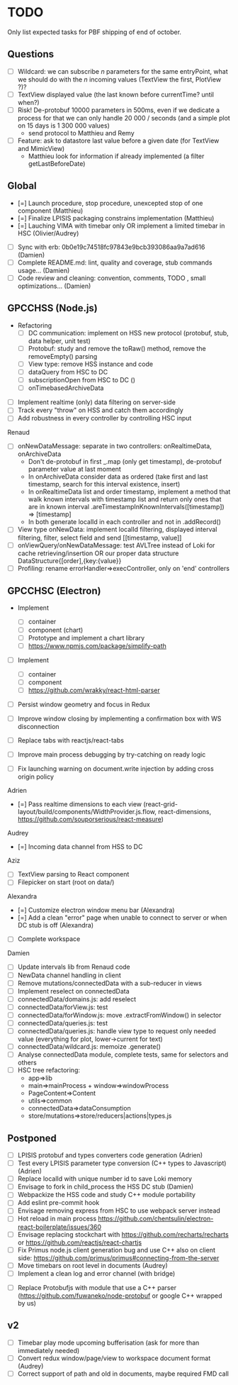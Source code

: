 # TODO

Only list expected tasks for PBF shipping of end of october.

## Questions

* [ ] Wildcard: we can subscribe *n* parameters for the same entryPoint, what we should do with the *n* incoming values (TextView the first, PlotView ?)?
* [ ] TextView displayed value (the last known before currentTime? until when?)
* [ ] Risk! De-protobuf 10000 parameters in 500ms, even if we dedicate a process for that we can only handle 20 000 / seconds (and a simple plot on 15 days is 1 300 000 values)
  - send protocol to Matthieu and Remy
* [ ] Feature: ask to datastore last value before a given date (for TextView and MimicView)
  - Matthieu look for information if already implemented (a filter getLastBeforeDate)

## Global

* [=] Launch procedure, stop procedure, unexcepted stop of one component (Matthieu)
* [=] Finalize LPISIS packaging constrains implementation (Matthieu)
* [=] Lauching VIMA with timebar only OR implement a limited timebar in HSC (Olivier/Audrey)
* [ ] Sync with erb: 0b0e19c74518fc97843e9bcb393086aa9a7ad616 (Damien)
* [ ] Complete README.md: lint, quality and coverage, stub  commands usage... (Damien)
* [ ] Code review and cleaning: convention, comments, TODO , small optimizations... (Damien)

## GPCCHSS (Node.js)

* Refactoring
  - [ ] DC communication: implement on HSS new protocol (protobuf, stub, data helper, unit test)
  - [ ] Protobuf: study and remove the toRaw() method, remove the removeEmpty() parsing
  - [ ] View type: remove HSS instance and code
  - [ ] dataQuery from HSC to DC
  - [ ] subscriptionOpen from HSC to DC ()
  - [ ] onTimebasedArchiveData

* [ ] Implement realtime (only) data filtering on server-side
* [ ] Track every "throw" on HSS and catch them accordingly
* [ ] Add robustness in every controller by controlling HSC input

Renaud
* [ ] onNewDataMessage: separate in two controllers: onRealtimeData, onArchiveData
  - Don't de-protobuf in first _.map (only get timestamp), de-protobuf parameter value at last moment
  - In onArchiveData consider data as ordered (take first and last timestamp, search for this interval existence, insert)
  - In onRealtimeData list and order timestamp, implement a method that walk known intervals with timestamp list and return only ones that are in known interval .areTimestampInKnownIntervals([timestamp]) => [timestamp]  
  - In both generate localId in each controller and not in .addRecord()
* [ ] View type onNewData: implement localId filtering, displayed interval filtering, filter, select field and send [[timestamp, value]]
* [ ] onViewQuery/onNewDataMessage: test AVLTree instead of Loki for cache retrieving/insertion OR our proper data structure DataStructure{[order],{key:{value}}
* [ ] Profiling: rename errorHandler=>execController, only on 'end' controllers 
 
## GPCCHSC (Electron)

* Implement <PlotView/>
  - [ ] container
  - [ ] component (chart)
  - [ ] Prototype and implement a chart library
  - [ ] https://www.npmjs.com/package/simplify-path
* [ ] Implement <TextView/>
  - [ ] container
  - [ ] component
  - [ ] https://github.com/wrakky/react-html-parser
* [ ] Persist window geometry and focus in Redux
* [ ] Improve window closing by implementing a confirmation box with WS disconnection
* [ ] Replace tabs with reactjs/react-tabs

* [ ] Improve main process debugging by try-catching on ready logic
* [ ] Fix launching warning on document.write injection by adding cross origin policy
 
Adrien
* [=] Pass realtime dimensions to each view (react-grid-layout/build/components/WidthProvider.js.flow, react-dimensions, https://github.com/souporserious/react-measure)
 
Audrey
* [=] Incoming data channel from HSS to DC 

Aziz
* [ ] TextView parsing to React component
* [ ] Filepicker on start (root on data/)

Alexandra
* [=] Customize electron window menu bar (Alexandra)
* [=] Add a clean "error" page when unable to connect to server or when DC stub is off (Alexandra)
* [ ] Complete workspace

Damien
* [ ] Update intervals lib from Renaud code
* [ ] NewData channel handling in client
* [ ] Remove mutations/connectedData with a sub-reducer in views
* [ ] Implement reselect on connectedData
* [ ] connectedData/domains.js: add reselect
* [ ] connectedData/forView.js: test
* [ ] connectedData/forWindow.js: move .extractFromWindow() in selector
* [ ] connectedData/queries.js: test
* [ ] connectedData/queries.js: handle view type to request only needed value (everything for plot, lower->current for text)
* [ ] connectedData/wildcard.js: memoize .generate()
* [ ] Analyse connectedData module, complete tests, same for selectors and others
* [ ] HSC tree refactoring: 
  - app=>lib
  - main=>mainProcess + window=>windowProcess
  - PageContent=>Content
  - utils=>common
  - connectedData=>dataConsumption
  - store/mutations=>store/reducers|actions|types.js

## Postponed

* [ ] LPISIS protobuf and types converters code generation (Adrien)
* [ ] Test every LPISIS parameter type conversion (C++ types to Javascript) (Adrien)
* [ ] Replace localId with unique number id to save Loki memory
* [ ] Envisage to fork in child_process the HSS DC stub (Damien)
* [ ] Webpackize the HSS code and study C++ module portability
* [ ] Add eslint pre-commit hook
* [ ] Envisage removing express from HSC to use webpack server instead
* [ ] Hot reload in main process https://github.com/chentsulin/electron-react-boilerplate/issues/360
* [ ] Envisage replacing stockchart with https://github.com/recharts/recharts or https://github.com/reactjs/react-chartjs
* [ ] Fix Primus node.js client generation bug and use C++ also on client side: https://github.com/primus/primus#connecting-from-the-server
* [ ] Move timebars on root level in documents (Audrey)
* [ ] Implement a clean log and error channel (with bridge)
- [ ] Replace Protobufjs with module that use a C++ parser (https://github.com/fuwaneko/node-protobuf or google C++ wrapped by us)

## v2
* [ ] Timebar play mode upcoming bufferisation (ask for more than immediately needed)
* [ ] Convert redux window/page/view to workspace document format (Audrey)
* [ ] Correct support of path and oId in documents, maybe required FMD call
